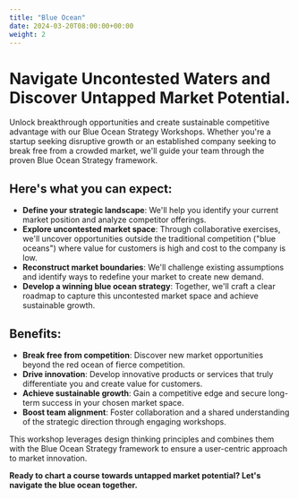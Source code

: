 ```yaml
---
title: "Blue Ocean"
date: 2024-03-20T08:00:00+00:00
weight: 2
---
```


# Navigate Uncontested Waters and Discover Untapped Market Potential.

<!--more-->

Unlock breakthrough opportunities and create sustainable competitive advantage with our Blue Ocean Strategy Workshops. Whether you're a startup seeking disruptive growth or an established company seeking to break free from a crowded market, we'll guide your team through the proven Blue Ocean Strategy framework.
  
## Here's what you can expect:
  * **Define your strategic landscape**: We'll help you identify your current market position and analyze competitor offerings.
  * **Explore uncontested market space**: Through collaborative exercises, we'll uncover opportunities outside the traditional competition ("blue oceans") where value for customers is high and cost to the company is low.
  * **Reconstruct market boundaries**: We'll challenge existing assumptions and identify ways to redefine your market to create new demand.
  * **Develop a winning blue ocean strategy**: Together, we'll craft a clear roadmap to capture this uncontested market space and achieve sustainable growth.

## Benefits:
  * **Break free from competition**: Discover new market opportunities beyond the red ocean of fierce competition.
  * **Drive innovation**: Develop innovative products or services that truly differentiate you and create value for customers.
  * **Achieve sustainable growth**: Gain a competitive edge and secure long-term success in your chosen market space.
  * **Boost team alignment**: Foster collaboration and a shared understanding of the strategic direction through engaging workshops.

This workshop leverages design thinking principles and combines them with the Blue Ocean Strategy framework to ensure a user-centric approach to market innovation.

**Ready to chart a course towards untapped market potential? Let's navigate the blue ocean together.**
